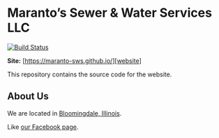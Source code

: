 # Maranto’s Sewer & Water Services LLC

[![Build Status](https://travis-ci.org/maranto-sws/maranto-sws.github.io.svg?branch=develop)](https://travis-ci.org/maranto-sws/maranto-sws.github.io)

**Site:** [https://maranto-sws.github.io/][website]

This repository contains the source code for the website.

## About Us

We are located in [Bloomingdale, Illinois](https://en.wikipedia.org/wiki/Bloomingdale,_Illinois).

Like [our Facebook page][facebook].

[website]: https://maranto-sws.github.io/
[facebook]: https://www.facebook.com/Marantos-Sewer-Water-Services-LLC-657508358034475/